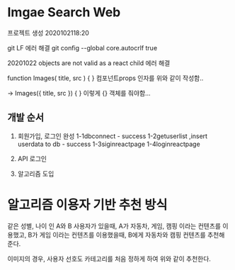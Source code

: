 # Imgae Search Web

프로젝트 생성 2020102118:20

git LF 에러 해결
git config --global core.autocrlf true

20201022
objects are not valid as a react child 에러 해결

function Images( title, src ) { }
컴포넌트props 인자를 위와 같이 작성함..

-> Images({ title, src }) { }
이렇게 {} 객체를 줘야함...

## 개발 순서

1. 회원가입, 로그인 완성
   1-1dbconnect - success
   1-2getuserlist ,insert userdata to db - success
   1-3siginreactpage
   1-4loginreactpage

2. API 로그인
3. 알고리즘 도입

# 알고리즘 이용자 기반 추천 방식

같은 성별, 나이 인 A와 B 사용자가 있을때,
A가 자동차, 게임, 캠핑 이라는 컨텐츠를 이용했고,
B가 게임 이라는 컨텐츠를 이용했을때,
B에게 자동차와 캠핑 컨텐츠를 추천해 준다.

이미지의 경우, 사용자 선호도 카테고리를 처음 정하게 하여 위와 같이 추천한다.
